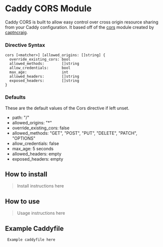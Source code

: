 # Caddy CORS Module

Caddy CORS is built to allow easy control over cross origin resource sharing from your Caddy configuration. It based off of the [cors](https://github.com/captncraig/cors) module created by [captncraig](https://github.com/captncraig).

### Directive Syntax
```
cors [<matcher>] [allowed_origins: []string] {
  override_existing_cors: bool
  allowed_methods:        []string
  allow_credentials:      bool
  max_age:                int
  allowed_headers:        []string
  exposed_headers:        []string
}
```

### Defaults
These are the default values of the Cors directive if left unset.
- path: "/"
- allowed_origins: "*"
- override_existing_cors: false
- allowed_methods: "GET", "POST", "PUT", "DELETE", "PATCH", "OPTIONS"
- allow_credentials: false
- max_age: 5 seconds
- allowed_headers: empty
- exposed_headers: empty

## How to install
> Install instructions here

## How to use
> Usage instructions here

## Example Caddyfile
```
 Example caddyfile here
```